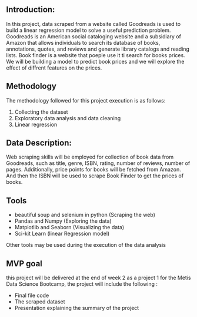 
## Introduction: 
In this project, data scraped from a website called Goodreads is used to build a linear regression model to solve a useful prediction problem. Goodreads is an American social cataloging website and a subsidiary of Amazon that allows individuals to search its database of books, annotations, quotes, and reviews and generate library catalogs and reading lists. Book finder is a website that poeple use it ti search for books prices.
We will be building a model to predict book prices and we will explore the effect of diffrent features on the prices. 

## Methodology 

The methodology followed for this project execution is as follows: 
1)	Collecting the dataset
2)	Exploratory data analysis and data cleaning
3)	Linear regression


## Data Description:
Web scraping skills will be employed for collection of book data from Goodreads, such as title, genre, ISBN, rating, number of reviews, number of pages. Additionally, price points for books will be fetched from Amazon. And then the ISBN will be used to scrape Book Finder to get the prices of books.


## Tools
- beautiful soup and selenium in python (Scraping the web)
- Pandas and Numpy (Exploring the data)
- Matplotlib and Seaborn (Visualizing the data)
- Sci-kit Learn (linear Regression model)

Other tools may be used during the execution of the data analysis


## MVP goal 
this project will be delivered at the end of week 2 as a project 1 for the Metis Data Science Bootcamp, the project will include the following :
    
-  Final file code
-  The scraped dataset
-  Presentation explaining the summary of the project



